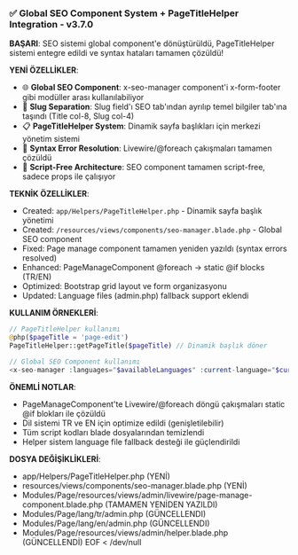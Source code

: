 ### ✅ Global SEO Component System + PageTitleHelper Integration - v3.7.0
**BAŞARI**: SEO sistemi global component'e dönüştürüldü, PageTitleHelper sistemi entegre edildi ve syntax hataları tamamen çözüldü\!

**YENİ ÖZELLİKLER**:
- 🌐 **Global SEO Component**: x-seo-manager component'i x-form-footer gibi modüller arası kullanılabiliyor
- 🎯 **Slug Separation**: Slug field'ı SEO tab'ından ayrılıp temel bilgiler tab'ına taşındı (Title col-8, Slug col-4)
- 📋 **PageTitleHelper System**: Dinamik sayfa başlıkları için merkezi yönetim sistemi
- 🔧 **Syntax Error Resolution**: Livewire/@foreach çakışmaları tamamen çözüldü
- 📱 **Script-Free Architecture**: SEO component tamamen script-free, sadece props ile çalışıyor

**TEKNİK ÖZELLİKLER**:
- Created: `app/Helpers/PageTitleHelper.php` - Dinamik sayfa başlık yönetimi
- Created: `/resources/views/components/seo-manager.blade.php` - Global SEO component
- Fixed: Page manage component tamamen yeniden yazıldı (syntax errors resolved)
- Enhanced: PageManageComponent @foreach → static @if blocks (TR/EN)
- Optimized: Bootstrap grid layout ve form organizasyonu
- Updated: Language files (admin.php) fallback support eklendi

**KULLANIM ÖRNEKLERİ**:
```php
// PageTitleHelper kullanımı
@php($pageTitle = 'page-edit')
PageTitleHelper::getPageTitle($pageTitle) // Dinamik başlık döner

// Global SEO Component kullanımı  
<x-seo-manager :languages="$availableLanguages" :current-language="$currentLanguage" :seo-data="$seoDataCache" />
```

**ÖNEMLİ NOTLAR**:
- PageManageComponent'te Livewire/@foreach döngü çakışmaları static @if blokları ile çözüldü
- Dil sistemi TR ve EN için optimize edildi (genişletilebilir)
- Tüm script kodları blade dosyalarından temizlendi
- Helper sistem language file fallback desteği ile güçlendirildi

**DOSYA DEĞİŞİKLİKLERİ**:
- app/Helpers/PageTitleHelper.php (YENİ)
- resources/views/components/seo-manager.blade.php (YENİ)
- Modules/Page/resources/views/admin/livewire/page-manage-component.blade.php (TAMAMEN YENİDEN YAZILDI)
- Modules/Page/lang/tr/admin.php (GÜNCELLENDI)
- Modules/Page/lang/en/admin.php (GÜNCELLENDI)
- Modules/Page/resources/views/admin/helper.blade.php (GÜNCELLENDİ)
EOF < /dev/null
